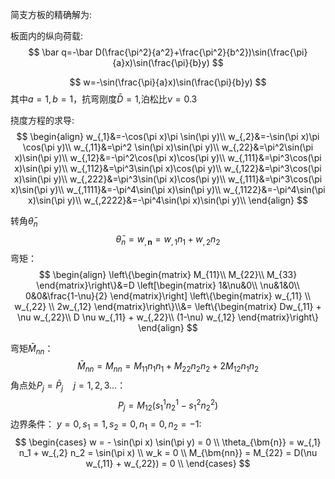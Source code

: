 
简支方板的精确解为:

板面内的纵向荷载:
$$
\bar q=-\bar D(\frac{\pi^2}{a^2}+\frac{\pi^2}{b^2})\sin(\frac{\pi}{a}x)\sin(\frac{\pi}{b}y)
$$

$$
w=-\sin(\frac{\pi}{a}x)\sin(\frac{\pi}{b}y)
$$
其中$a=1,b=1$，抗弯刚度$\bar D=1$,泊松比$\nu=0.3$

挠度方程的求导:
$$
\begin{align}
w_{,1}&=-\cos(\pi x)\pi \sin(\pi y)\\
w_{,2}&=-\sin(\pi x)\pi \cos(\pi y)\\
w_{,11}&=\pi^2 \sin(\pi x)\sin(\pi y)\\
w_{,22}&=\pi^2\sin(\pi x)\sin(\pi y)\\
w_{,12}&=-\pi^2\cos(\pi x)\cos(\pi y)\\
w_{,111}&=\pi^3\cos(\pi x)\sin(\pi y)\\
w_{,112}&=\pi^3\sin(\pi x)\cos(\pi y)\\
w_{,122}&=\pi^3\cos(\pi x)\sin(\pi y)\\
w_{,222}&=\pi^3\sin(\pi x)\cos(\pi y)\\
w_{,111}&=\pi^3\cos(\pi x)\sin(\pi y)\\
w_{,1111}&=-\pi^4\sin(\pi x)\sin(\pi y)\\
w_{,1122}&=-\pi^4\sin(\pi x)\sin(\pi y)\\
w_{,2222}&=-\pi^4\sin(\pi x)\sin(\pi y)\\
\end{align}
$$




转角$\bar\theta_n$
$$
\bar\theta_n=w_{,\bm{n}}=w_{,1}n_{1}+w_{,2}n_2
$$
弯矩：
$$
\begin{align}
\left\{\begin{matrix}
M_{11}\\
M_{22}\\
M_{33}
\end{matrix}\right\}&=D
\left[\begin{matrix}
1&\nu&0\\
\nu&1&0\\
0&0&\frac{1-\nu}{2}
\end{matrix}\right]
\left\{\begin{matrix}
w_{,11} \\ w_{,22} \\ 2w_{,12}
\end{matrix}\right\}\\&=
\left\{\begin{matrix}
Dw_{,11} + \nu w_{,22}\\
D \nu w_{,11} + w_{,22}\\
(1-\nu) w_{,12}
\end{matrix}\right\}
\end{align}
$$


弯矩$\bar M_{nn}$：
$$
\bar M_{nn}=M_{nn}=M_{11}n_1n_1+M_{22}n_2n_2+2M_{12}n_1n_2
$$
角点处$P_j=\bar P_j\quad j=1,2,3 \dots$：
$$
P_j=M_{12}(s_1^1n_2^1-s_1^2n_2^2)
$$
边界条件：
$y = 0,s_1 = 1,s_2 = 0,n_1 = 0,n_2 = -1$:
$$
\begin{cases}
w = - \sin(\pi x) \sin(\pi y) = 0 \\
\theta_{\bm{n}} = w_{,1} n_1 + w_{,2} n_2 = \sin(\pi x) \\
w_k = 0 \\
M_{\bm{nn}} = M_{22} = D(\nu w_{,11} + w_{,22}) = 0 \\
\end{cases}
$$
